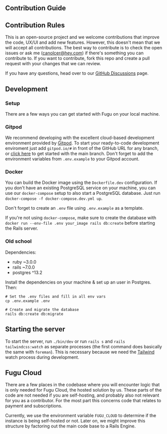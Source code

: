## Contribution Guide

## Contribution Rules

This is an open-source project and we welcome contributions that improve the code, UX/UI and add new features. However, this doesn't mean that we will accept all contributions. The best way to contribute is to check the open issues or ask me (canolcer@hey.com) if there's something you can contribute to.
If you want to contribute, fork this repo and create a pull request with your changes that we can review.

If you have any questions, head over to our [GitHub Discussions](https://github.com/shafy/fugu/discussions) page.


## Development

### Setup

There are a few ways you can get started with Fugu on your local machine.

### Gitpod

We recommend developing with the excellent cloud-based development environment provided by [Gitpod](gitpod.io/). To start your ready-to-code development enviroment just add `gitpod.io/#` in front of the GitHub URL for any branch, or [click here](https://gitpod.io/#https://github.com/shafy/fugu) to get started with the main branch. Don't forget to add the environment variables from `.env.example` to your Gitpod account.

### Docker

You can build the Docker image using the `Dockerfile.dev` configuration. If you don't have an existing PostgreSQL service on your machine, you can use our `docker-compose` setup to also start a PostgreSQL database. Just run `docker-compose -f docker-compose.dev.yml up`.

Don't forget to create an `.env` file using `.env.example` as a template.

If you're not using `docker-compose`, make sure to create the database with `docker run --env-file .env your_image rails db:create` before starting the Rails server.

### Old school

Dependencies:
- ruby ~3.0.0
- rails ~7.0.0
- postgres ^13.2

Install the dependencies on your machine & set up an user in Postgres. Then:
```
# Set the .env files and fill in all env vars
cp .env.example .env

# Create and migrate the database
rails db:create db:migrate
```

## Starting the server
To start the server, run `./bin/dev` or run `rails s` and `rails tailwindcss:watch` as separate processes (the first command does basically the same with `foreman`). This is necessary because we need the [Tailwind](https://github.com/rails/tailwindcss-rails) watch process during development.


## Fugu Cloud

There are a few places in the codebase where you will encounter logic that is only needed for Fugu Cloud, the hosted solution by us. These parts of the code are not needed if you are self-hosting, and probably also not relevant for you as a contributor. For the most part this concerns code that relates to payment and subscriptions.

Currently, we use the environment variable `FUGU_CLOUD` to determine if the instance is being self-hosted or not. Later on, we might improve this structure by factoring out the main code base to a Rails Engine.
